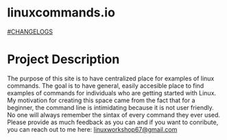 # linuxcommands.io
[#CHANGELOGS](changelogs.md)

# Project Description
The purpose of this site is to have centralized place for examples of linux commands. The goal is to have general, easily accesible place to find examples of commands for individuals who are getting  started with Linux. My motivation for creating this space came from the fact that for a beginner, the command line is intimidating because it is not user friendly. No one will always remember the sintax of every command they ever used. Please provide as much feedback as you can and if you want to conribute, you can reach out to me here: linuxworkshop67@gmail.com

